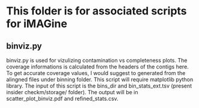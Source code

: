 # This folder is for associated scripts for iMAGine

## binviz.py

binviz.py is used for vizulizing contamination vs completeness plots. The coverage informations is calculated from the headers of the contigs here. To get accurate coverage values, I would suggest to generated from the alingned files under binning folder. This script will require matplotlib python library. The input of this script is the bins_dir and bin_stats_ext.tsv (present insider checkm/storage/ folder). The output will be in scatter_plot_binviz.pdf and refined_stats.csv.
